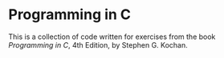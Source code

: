 # Programming in C

This is a collection of code written for exercises from the book _Programming in C_, 4th Edition, by Stephen G. Kochan.
